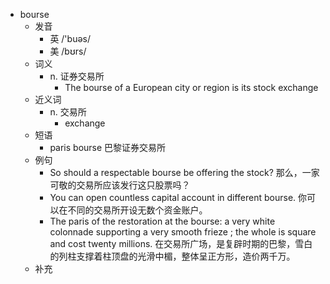 - bourse
  - 发音
    - 英 /'buəs/
    - 美 /bʊrs/
  - 词义
    - n. 证券交易所
      - The bourse of a European city or region is its stock exchange
  - 近义词
    - n. 交易所
      - exchange
  - 短语
    - paris bourse 巴黎证券交易所
  - 例句
    - So should a respectable bourse be offering the stock? 那么，一家可敬的交易所应该发行这只股票吗？
    - You can open countless capital account in different bourse. 你可以在不同的交易所开设无数个资金账户。
    - The paris of the restoration at the bourse: a very white colonnade supporting a very smooth frieze ; the whole is square and cost twenty millions. 在交易所广场，是复辟时期的巴黎，雪白的列柱支撑着柱顶盘的光滑中楣，整体呈正方形，造价两千万。
  - 补充